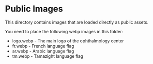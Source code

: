 
# Public Images

This directory contains images that are loaded directly as public assets.

You need to place the following webp images in this folder:
- logo.webp - The main logo of the ophthalmology center
- fr.webp - French language flag
- ar.webp - Arabic language flag
- tm.webp - Tamazight language flag
